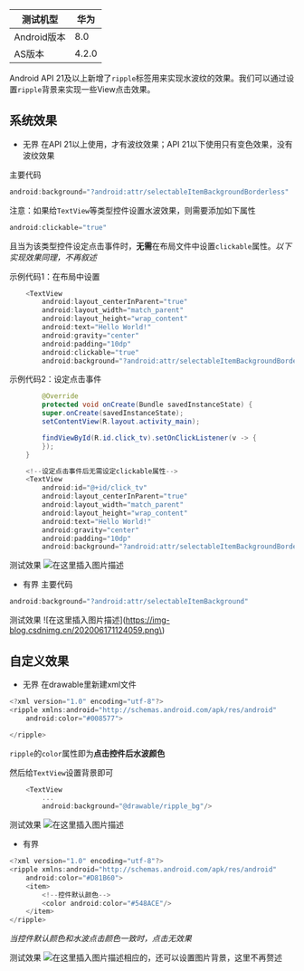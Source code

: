 | 测试机型 | 华为 |
|--|--|
| Android版本 | 8.0 |
| AS版本 | 4.2.0 |

Android API 21及以上新增了`ripple`标签用来实现水波纹的效果。我们可以通过设置`ripple`背景来实现一些View点击效果。

## 系统效果
- 无界
在API 21以上使用，才有波纹效果；API 21以下使用只有变色效果，没有波纹效果

主要代码

```javascript
android:background="?android:attr/selectableItemBackgroundBorderless"
```

注意：如果给`TextView`等类型控件设置水波效果，则需要添加如下属性

```javascript
android:clickable="true"
```
且当为该类型控件设定点击事件时，**无需**在布局文件中设置`clickable`属性。*以下实现效果同理，不再叙述*

示例代码1：在布局中设置
```javascript
    <TextView
        android:layout_centerInParent="true"
        android:layout_width="match_parent"
        android:layout_height="wrap_content"
        android:text="Hello World!"
        android:gravity="center"
        android:padding="10dp"
        android:clickable="true"
        android:background="?android:attr/selectableItemBackgroundBorderless"/>
```
示例代码2：设定点击事件

```java
		@Override
    	protected void onCreate(Bundle savedInstanceState) {
        super.onCreate(savedInstanceState);
        setContentView(R.layout.activity_main);

        findViewById(R.id.click_tv).setOnClickListener(v -> {
        });
    }
```

```javascript
    <!--设定点击事件后无需设定clickable属性-->
    <TextView
        android:id="@+id/click_tv"
        android:layout_centerInParent="true"
        android:layout_width="match_parent"
        android:layout_height="wrap_content"
        android:text="Hello World!"
        android:gravity="center"
        android:padding="10dp"
        android:background="?android:attr/selectableItemBackgroundBorderless"/>
```

测试效果
![在这里插入图片描述](https://img-blog.csdnimg.cn/20200617110506394.png)
- 有界
主要代码

```javascript
android:background="?android:attr/selectableItemBackground"
```
测试效果
![在这里插入图片描述](https://img-blog.csdnimg.cn/202006171124059.png\)

## 自定义效果
- 无界
在drawable里新建xml文件
```javascript
<?xml version="1.0" encoding="utf-8"?>
<ripple xmlns:android="http://schemas.android.com/apk/res/android"
    android:color="#008577">

</ripple>
```
`ripple`的`color`属性即为**点击控件后水波颜色**

然后给`TextView`设置背景即可

```javascript
    <TextView
        ...
        android:background="@drawable/ripple_bg"/>
```
测试效果
![在这里插入图片描述](https://img-blog.csdnimg.cn/20200617113352840.png)
- 有界

```javascript
<?xml version="1.0" encoding="utf-8"?>
<ripple xmlns:android="http://schemas.android.com/apk/res/android"
    android:color="#D81B60">
    <item>
        <!--控件默认颜色-->
        <color android:color="#548ACE"/>
    </item>
</ripple>
```
*当控件默认颜色和水波点击颜色一致时，点击无效果*

测试效果
![在这里插入图片描述](https://img-blog.csdnimg.cn/2020061711435558.png)相应的，还可以设置图片背景，这里不再赘述
